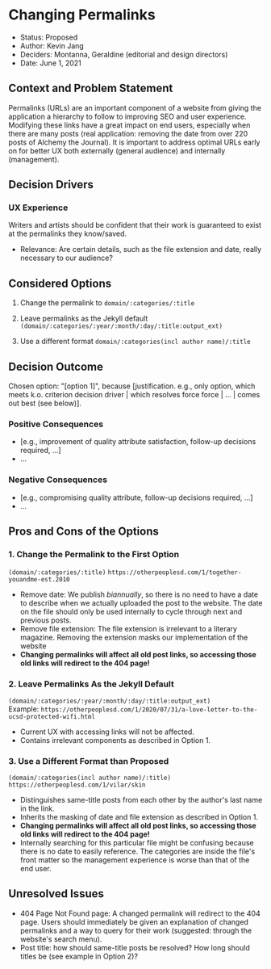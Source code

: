 # Changing Permalinks

* Status: Proposed
* Author: Kevin Jang
* Deciders: Montanna, Geraldine (editorial and design directors)
* Date: June 1, 2021

## Context and Problem Statement

Permalinks (URLs) are an important component of a website from giving the application a hierarchy to follow to improving SEO and user experience. Modifying these links have a great impact on end users, especially when there are many posts (real application: removing the date from over 220 posts of Alchemy the Journal). It is important to address optimal URLs early on for better UX both externally (general audience) and internally (management).

## Decision Drivers

### **UX Experience**
Writers and artists should be confident that their work is guaranteed to exist at the permalinks they know/saved.
* Relevance: Are certain details, such as the file extension and date, really necessary to our audience? 

## Considered Options

1. Change the permalink to `domain/:categories/:title`
2. Leave permalinks as the Jekyll default `(domain/:categories/:year/:month/:day/:title:output_ext)`  

3. Use a different format `domain/:categories(incl author name)/:title`

## Decision Outcome

Chosen option: "[option 1]", because [justification. e.g., only option, which meets k.o. criterion decision driver | which resolves force force | … | comes out best (see below)].

### Positive Consequences 

* [e.g., improvement of quality attribute satisfaction, follow-up decisions required, …]
* …

### Negative Consequences

* [e.g., compromising quality attribute, follow-up decisions required, …]
* …

## Pros and Cons of the Options

### 1. Change the Permalink to the First Option

`(domain/:categories/:title)`
`https://otherpeoplesd.com/1/together-youandme-est.2010`

* Remove date: We publish *biannually*, so there is no need to have a date to describe when we actually uploaded the post to the website. The date on the file should only be used internally to cycle through next and previous posts.
* Remove file extension: The file extension is irrelevant to a literary magazine. Removing the extension masks our implementation of the website
* **Changing permalinks will affect all old post links, so accessing those old links will redirect to the 404 page!**

### 2. Leave Permalinks As the Jekyll Default

`(domain/:categories/:year/:month/:day/:title:output_ext)`  
Example: `https://otherpeoplesd.com/1/2020/07/31/a-love-letter-to-the-ucsd-protected-wifi.html`

* Current UX with accessing links will not be affected.
* Contains irrelevant components as described in Option 1.

### 3. Use a Different Format than Proposed

`(domain/:categories(incl author name)/:title)`  
`https://otherpeoplesd.com/1/vilar/skin`

* Distinguishes same-title posts from each other by the author's last name in the link.
* Inherits the masking of date and file extension as described in Option 1.
* **Changing permalinks will affect all old post links, so accessing those old links will redirect to the 404 page!**
* Internally searching for this particular file might be confusing because there is no date to easily reference. The categories are inside the file's front matter so the management experience is worse than that of the end user.
 
## Unresolved Issues
* 404 Page Not Found page: A changed permalink will redirect to the 404 page. Users should immediately be given an explanation of changed permalinks and a way to query for their work (suggested: through the website's search menu).
* Post title: how should same-title posts be resolved? How long should titles be (see example in Option 2)?